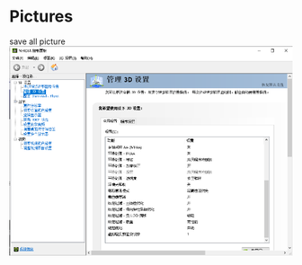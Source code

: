# Pictures
save all picture
![图片](https://github.com/Lgl2333/Pictures/blob/master/youDaoYunImages/1.png)

